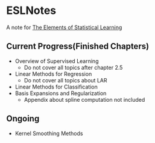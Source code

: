 # ESLNotes
A note for [The Elements of Statistical Learning](https://web.stanford.edu/~hastie/ElemStatLearn/)

## Current Progress(Finished Chapters)
* Overview of Supervised Learning
  - Do not cover all topics after chapter 2.5
* Linear Methods for Regression
  - Do not cover all topics about LAR
* Linear Methods for Classification
* Basis Expansions and Regularization
  - Appendix about spline computation not included

## Ongoing
* Kernel Smoothing Methods
